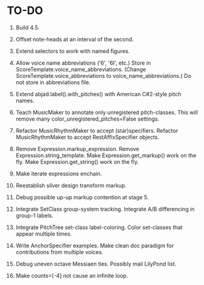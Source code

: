 TO-DO
=====

1.  Build 4.5.

2.  Offset note-heads at an interval of the second.

3.  Extend selectors to work with named figures.

4.  Allow voice name abbreviations ('6', '6I', etc.)
    Store in ScoreTemplate.voice_name_abbreviations.
    (Change ScoreTemplate.voice_abbreviations to voice_name_abbreviations.)
    Do not store in abbreviations file.

5.  Extend abjad.label().with_pitches() with American C#2-style pitch names.

6.  Teach MusicMaker to annotate only unregistered pitch-classes.
    This will remove many color_unregistered_pitches=False settings.

7.  Refactor MusicRhythmMaker to accept (star)specifiers.
    Refactor MusicRhythmMaker to accept RestAffixSpecifier objects.

8.  Remove Expression.markup_expression.
    Remove Expression.string_template.
    Make Expression.get_markup() work on the fly.
    Make Expression.get_string() work on the fly.

9.  Make iterate expressions enchain.

10. Reestablish silver design transform markup.

11. Debug possible up-up markup contention at stage 5.

12. Integrate SetClass group-system tracking.
    Integrate A/B differencing in group-1 labels.

13. Integrate PitchTree set-class label-coloring.
    Color set-classes that appear multiple times.

14. Write AnchorSpecifier examples.
    Make clean doc paradigm for contributions from multiple voices.

15. Debug uneven octave Messiaen ties. Possibly mail LilyPond list.

16. Make counts=[-4] not cause an infinite loop.
